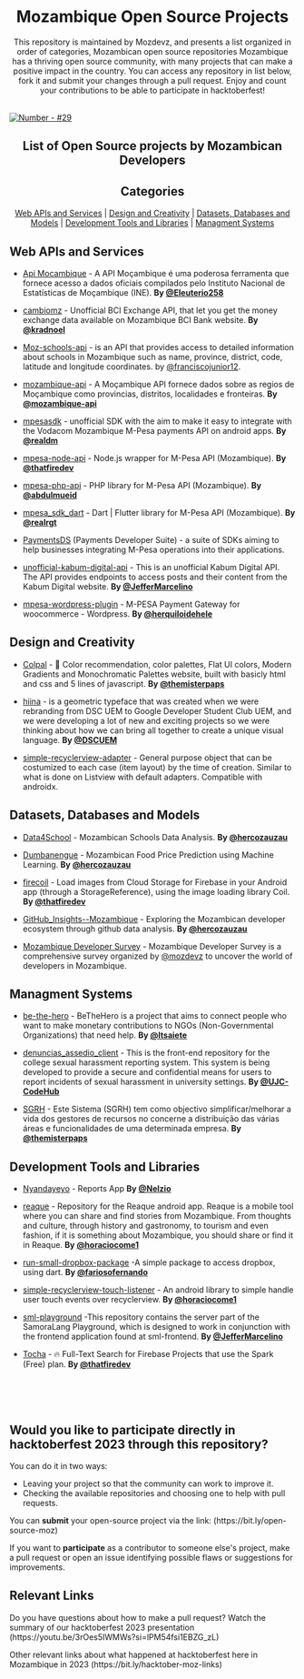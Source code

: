 <h1 align="center">
    Mozambique Open Source Projects 
</h1>

<p align="center"> This repository is maintained by Mozdevz, and presents a list organized in order of categories, Mozambican open source repositories
Mozambique has a thriving open source community, with many projects that can make a positive impact in the country.
You can access any repository in list below, fork it and submit your changes through a pull request. Enjoy and count your contributions to be able to participate in hacktoberfest! <br><br>

[![Number - #29](https://img.shields.io/badge/Number_of_Projects-%2329-2ea44f)](https://https://github.com/gdscuem/tree/main/2021/)

</p>


<h2 align="center">List of Open Source projects by Mozambican Developers</h2>



<h2 align="center">Categories</h2>
<p align="center">
  <a href="#Web APIs and Services">Web APIs and Services</a> | <a href="#Design and Creativity">Design and Creativity</a> | <a href="#Datasets, Databases and Models">Datasets, Databases and Models</a> | <a href="#Development Tools and Libraries">Development Tools and Libraries</a> | <a href="#Managment Systems">Managment Systems</a>
</p>

## <a name="Web APIs and Services"> </a>Web APIs and Services

- [Api Mocambique](https://github.com/Eleuterio258/api-mocambique) - A API Moçambique é uma poderosa ferramenta que fornece acesso a dados oficiais compilados pelo Instituto Nacional de Estatísticas de Moçambique (INE). **By [@Eleuterio258](https://github.com/Eleuterio258)**

- [cambiomz](https://github.com/kradnoel/cambiomz) - Unofficial BCI Exchange API, that let you get the money exchange data available on Mozambique BCI Bank website. **By [@kradnoel](https://github.com/kradnoel)**
  
- [Moz-schools-api](https://github.com/FranciscoJunior12/Moz-Schools-API) - is an API that provides access to detailed information about schools in Mozambique such as name, province, district, code, latitude and longitude coordinates. by [@franciscojunior12](https://github.com/franciscojunior12).

- [mozambique-api](https://github.com/mozambique-api/regions) - A Moçambique API fornece dados sobre as regios de Moçambique como provincias, distritos, localidades e fronteiras. **By [@mozambique-api](https://github.com/mozambique-api)** 
  
- [mpesasdk](https://github.com/realdm/mpesasdk) - unofficial SDK with the aim to make it easy to integrate with the Vodacom Mozambique M-Pesa payments API on android apps. **By [@realdm](https://github.com/realdm)**

- [mpesa-node-api](https://github.com/thatfiredev/mpesa-node-api) - Node.js wrapper for M-Pesa API (Mozambique). **By [@thatfiredev](https://github.com/thatfiredev)**

- [mpesa-php-api](https://github.com/abdulmueid/mpesa-php-api) - PHP library for M-Pesa API (Mozambique). **By [@abdulmueid](https://github.com/abdulmueid)**

- [mpesa_sdk_dart](https://github.com/realrgt/mpesa_sdk_dart) - Dart \| Flutter library for M-Pesa API (Mozambique). **By [@realrgt](https://github.com/realrgt)**
  
-  [PaymentsDS](https://github.com/paymentsds) (Payments Developer Suite) - a suite of SDKs aiming to help businesses integrating M-Pesa operations into their applications.

- [unofficial-kabum-digital-api](https://github.com/JefferMarcelino/unofficial-kabum-digital-api) - This is an unofficial Kabum Digital API. The API provides endpoints to access posts and their content from the Kabum Digital website. **By [@JefferMarcelino](https://github.com/JefferMarcelino)** 
- [mpesa-wordpress-plugin](https://github.com/herquiloidehele/mpesa-wordpress-plugin) - M-PESA Payment Gateway for woocommerce - Wordpress. **By [@herquiloidehele](https://github.com/herquiloidehele)**


## <a name="Design and Creativity"> </a>Design and Creativity

- [Colpal](https://github.com/themisterpaps/colpal) - 🎨 Color recommendation, color palettes, Flat UI colors, Modern Gradients and Monochromatic Palettes website, built with basicly html and css and 5 lines of javascript. **By [@themisterpaps](https://github.com/themisterpaps/)**

- [hiina](https://github.com/gdscuem/hiina) - is a geometric typeface that was created when we were rebranding from DSC UEM to Google Developer Student Club UEM, and we were developing a lot of new and exciting projects so we were thinking about how we can bring all together to create a unique visual language. **By [@DSCUEM](https://github.com/gdscuem)** 

- [simple-recyclerview-adapter](https://github.com/horaciocome1/simple-recyclerview-adapter) - General purpose object that can be costumized to each case (item layout) by the time of creation. Similar to what is done on Listview with default adapters. Compatible with androidx.


## <a name="Datasets, Databases and Models"> </a>Datasets, Databases and Models

- [Data4School](https://github.com/HercoZauZau/Data4School) - Mozambican Schools Data Analysis. **By [@hercozauzau](https://github.com/hercozauzau)**

- [Dumbanengue](https://github.com/HercoZauZau/Dumbanengue) - Mozambican Food Price Prediction using Machine Learning. **By [@hercozauzau](https://github.com/hercozauzau)**
  
- [firecoil](https://github.com/thatfiredev/firecoil) - Load images from Cloud Storage for Firebase in your Android app (through a StorageReference), using the image loading library Coil. **By [@thatfiredev](https://github.com/thatfiredev)**
  
- [GitHub_Insights--Mozambique](https://github.com/HercoZauZau/GitHub_Insights--Mozambique) - Exploring the Mozambican developer ecosystem through github data analysis. **By [@hercozauzau](https://github.com/hercozauzau)**

- [Mozambique Developer Survey](https://github.com/mozdevz/Mozambique-Developer-Survey) - Mozambique Developer Survey is a comprehensive survey organized by [@mozdevz](https://github.com/mozdevz) to uncover the world of developers in Mozambique.

 
## <a name="Managment Systems"> </a>Managment Systems

- [be-the-hero](https://github.com/ltsaiete/be-the-hero) - BeTheHero is a project that aims to connect people who want to make monetary contributions to NGOs (Non-Governmental Organizations) that need help. **By [@ltsaiete](https://github.com/ltsaiete/be-the-hero)**

- [denuncias_assedio_client](https://github.com/UJC-CodeHub/denuncias_assedio_client) - This is the front-end repository for the college sexual harassment reporting system. This system is being developed to provide a secure and confidential means for users to report incidents of sexual harassment in university settings. **By [@UJC-CodeHub](https://github.com/UJC-CodeHub)**
  
- [SGRH](https://github.com/themisterpaps/SGRH) - Este Sistema (SGRH) tem como objectivo simplificar/melhorar a vida dos gestores de recursos no concerne a distribuição das várias áreas e funcionalidades de uma determinada empresa.  **By [@themisterpaps](https://github.com/themisterpaps)**   

## <a name="Development Tools and Libraries"> </a>Development Tools and Libraries

- [Nyandayeyo](https://github.com/Nelzio/Nyandayeyo) - Reports App **By [@Nelzio](https://github.com/Nelzio)**

- [reaque](https://github.com/horaciocome1/reaque) - Repository for the Reaque android app. Reaque is a mobile tool where you can share and find stories from Mozambique. From thoughts and culture, through history and gastronomy, to tourism and even fashion, if it is something about Mozambique, you should share or find it in Reaque.
  **By [@horaciocome1](https://github.com/horaciocome1)**

- [run-small-dropbox-package](https://github.com/fariosofernando/run-small-dropbox-package) -A simple package to access dropbox, using dart. **By [@fariosofernando](https://github.com/fariosofernando)**
  
- [simple-recyclerview-touch-listener](https://github.com/horaciocome1/simple-recyclerview-touch-listener) - An android library to simple handle user touch events over recyclerview.
  **By [@horaciocome1](https://github.com/horaciocome1)**

- [sml-playground](https://github.com/JefferMarcelino/sml-playground) -This repository contains the server part of the SamoraLang Playground, which is designed to work in conjunction with the frontend application found at sml-frontend. **By [@JefferMarcelino](https://github.com/JefferMarcelino)**

- [Tocha](https://github.com/thatfiredev/Tocha) - 🔥 Full-Text Search for Firebase Projects that use the Spark (Free) plan.
  **By [@thatfiredev](https://github.com/thatfiredev)**


<br>
<br>
<br>


## Would you like to participate directly in hacktoberfest 2023 through this repository?

<p>You can do it in two ways:</p>
<ul>
    <li>Leaving your project so that the community can work to improve it.</li>
    <li>Checking the available repositories and choosing one to help with pull requests.</li>
</ul>


<p>You can <b>submit</b> your open-source project via the link: (https://bit.ly/open-source-moz)</p>
<p>If you want to <b>participate</b> as a contributor to someone else's project, make a pull request or open an issue identifying possible flaws or suggestions for improvements.</p>

## Relevant Links 
<p>Do you have questions about how to make a pull request? Watch the summary of our hacktoberfest 2023 presentation (https://youtu.be/3rOes5IWMWs?si=lPM54fsi1EBZG_zL)</p>
<p>Other relevant links about what happened at hacktoberfest here in Mozambique in 2023 (https://bit.ly/hacktober-moz-links)</p>
